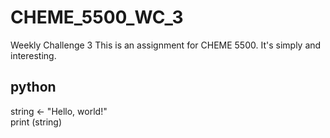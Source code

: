 # CHEME_5500_WC_3
Weekly Challenge 3
This is an assignment for CHEME 5500. It's simply and interesting.

## python
string <- "Hello, world!"  
print (string)
